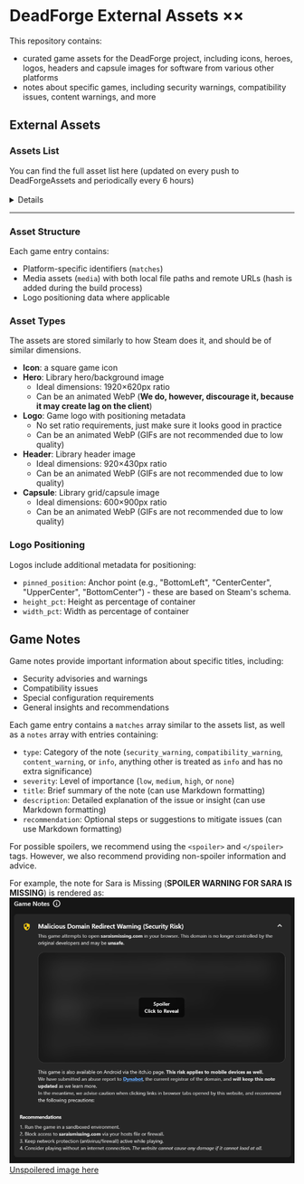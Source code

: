 # DeadForge External Assets **××**

This repository contains:
- curated game assets for the DeadForge project, including icons, heroes, logos, headers and capsule images for software from various other platforms
- notes about specific games, including security warnings, compatibility issues, content warnings, and more

## External Assets

### Assets List
<spoiler>
<summary>You can find the full asset list here (updated on every push to DeadForgeAssets and periodically every 6 hours)</summary>
<br>
<details>
<!-- This list is not made to be edited manually, and is handled by @deadcodebot --->
<!------------ That's why we have these cool comments in the README :3 ------------->
<!------------------------------- ASSETS_LIST_START -------------------------------->

| File name / Game name<br>Game Source<br>Game ID | iconUrl | logoUrl | heroUrl | headerUrl | capsuleUrl |
|:---------:|:------:|:------:|:------:|:--------:|:----------:|
| A Quiet Place<br>Itch<br>3543464 | ❌ | ❌ | ❌ | ❌ | ❌ |
| [ETS2DS+ATSDS.jsonc](https://github.com/DeadCodeGames/DeadForgeExternalData/blob/main/DeadForgeAssets/curated/games/ETS2DS%2BATSDS.jsonc)<br>Steam<br>2239530 |  | ✅ | ✅ | ✅ | ✅ |
| Arctic Combat<br>Steam<br>212370 |  | ❌ | ❌ |  | ❌ |
| Battle for Graxia<br>Steam<br>90530 |  | ❌ | ❌ |  | ❌ |
| Bits & Bops Demo<br>Steam<br>2200650 |  | ❌ | ❌ |  |  |
| Bloodwash<br>Itch<br>1199082 | ❌ | ❌ | ❌ | ❌ | ❌ |
| [BTD6.jsonc](https://github.com/DeadCodeGames/DeadForgeExternalData/blob/main/DeadForgeAssets/curated/games/BTD6.jsonc)<br>Epic<br>7786b355a13b47a6b3915335117cd0b2 | ✅ | ✅ | ✅ | ✅ | ✅ |
| Brawl Busters<br>Steam<br>109410 |  | ❌ | ❌ |  | ❌ |
| [Buckshot Roulette.jsonc](https://github.com/DeadCodeGames/DeadForgeExternalData/blob/main/DeadForgeAssets/curated/games/Buckshot%20Roulette.jsonc)<br>Steam<br>2835570 |  | 🇯🇵 ✅ |  |  |  |
| Codename Gordon<br>Steam<br>92 |  | ❌ | ❌ |  | ❌ |
| Cold Call [Christmas Horror]<br>Itch<br>840022 | ❌ | ❌ | ❌ | ❌ | ❌ |
| [Crosshair V2.jsonc](https://github.com/DeadCodeGames/DeadForgeExternalData/blob/main/DeadForgeAssets/curated/games/Crosshair%20V2.jsonc)<br>Epic<br>8d3fd7a1c6034e799f04a2c8cce520a3 | ✅ | ✅ | ✅ | ✅ | ✅ |
| DELTARUNE (Chapter 1 & 2 DEMO)<br>Steam<br>1690940 |  | ❌ | ❌ |  | ❌ |
| dire decks<br>Itch<br>1924109 | ❌ | ❌ | ❌ | ❌ | ❌ |
| District 187<br>Steam<br>221080 |  | ❌ | ❌ |  | ❌ |
| [DDLC+.jsonc](https://github.com/DeadCodeGames/DeadForgeExternalData/blob/main/DeadForgeAssets/curated/games/DDLC%2B.jsonc)<br>Epic<br>c5109bdceb3a453bb38c2fdc964ddee8 | ✅ | ✅ | ✅ | ✅ | ✅ |
| DON'T FEED IT<br>Itch<br>3471790 | ❌ | ❌ | ❌ | ❌ | ❌ |
| Don't Look Away From The Colors<br>Itch<br>432501 | ❌ | ❌ | ❌ | ❌ | ❌ |
| [Epic Games Store.jsonc](https://github.com/DeadCodeGames/DeadForgeExternalData/blob/main/DeadForgeAssets/curated/games/Epic%20Games%20Store.jsonc)<br>Epic<br>-1 | ✅ | ✅ | ✅ | ✅ | ✅ |
| [ETS2DS+ATSDS.jsonc](https://github.com/DeadCodeGames/DeadForgeExternalData/blob/main/DeadForgeAssets/curated/games/ETS2DS%2BATSDS.jsonc)<br>Steam<br>1948160 |  | ✅ | ✅ | ✅ | ✅ |
| Evalua†ion<br>Itch<br>3281349 | ❌ | ❌ | ❌ | ❌ | ❌ |
| Fall Guys<br>Epic<br>0a2d9f6403244d12969e11da6713137b | ❌ | ❌ | ❌ | ❌ | ❌ |
| Fears to Fathom - Carson House<br>Itch<br>1869318 | ❌ | ❌ | ❌ | ❌ | ❌ |
| Fears to Fathom - Home Alone<br>Itch<br>1111002 | ❌ | ❌ | ❌ | ❌ | ❌ |
| Fears to Fathom - Ironbark Lookout<br>Itch<br>2321764 | ❌ | ❌ | ❌ | ❌ | ❌ |
| Fears to Fathom - Norwood Hitchhike<br>Itch<br>1339579 | ❌ | ❌ | ❌ | ❌ | ❌ |
| Fears to Fathom - Woodbury Getaway<br>Itch<br>2966876 | ❌ | ❌ | ❌ | ❌ | ❌ |
| Fishing Planet<br>Epic<br>ab68facc57fa457a9832de2a982048e9 | ❌ | ❌ | ❌ | ❌ | ❌ |
| FOOTAGE 1985<br>Itch<br>1534262 | ❌ | ❌ | ❌ | ❌ | ❌ |
| [Fortnite.jsonc](https://github.com/DeadCodeGames/DeadForgeExternalData/blob/main/DeadForgeAssets/curated/games/Fortnite.jsonc)<br>Epic<br>Fortnite | ✅ | ✅ | ✅ | ✅ | ✅ |
| [FNF.jsonc](https://github.com/DeadCodeGames/DeadForgeExternalData/blob/main/DeadForgeAssets/curated/games/FNF.jsonc)<br>Itch<br>792778 | ✅ | ✅ | ✅ | ✅ | ✅ |
| Friday Night Funkin' Multiplayer<br>Itch<br>894206 | ❌ | ❌ | ❌ | ❌ | ❌ |
| Genshin Impact<br>Epic<br>41869934302e4b8cafac2d3c0e7c293d | ❌ | ❌ | ❌ | ❌ | ❌ |
| [Godot Engine.jsonc](https://github.com/DeadCodeGames/DeadForgeExternalData/blob/main/DeadForgeAssets/curated/games/Godot%20Engine.jsonc)<br>Itch<br>188955 | ✅ | ✅ | ✅ | ✅ | ✅ |
| [GTA5.jsonc](https://github.com/DeadCodeGames/DeadForgeExternalData/blob/main/DeadForgeAssets/curated/games/GTA5.jsonc)<br>Epic<br>9d2d0eb64d5c44529cece33fe2a46482 | ✅ | ✅ | ✅ | ✅ | ✅ |
| Haunted Memories<br>Steam<br>241640 |  | ❌ | ❌ |  | ❌ |
| [Hell is Others.jsonc](https://github.com/DeadCodeGames/DeadForgeExternalData/blob/main/DeadForgeAssets/curated/games/Hell%20is%20Others.jsonc)<br>Epic<br>0e70be0cea0446599acb4c26d2e925f9 | ✅ | ✅ | ✅ | ✅ | ✅ |
| Honkai Impact 3rd<br>Epic<br>0dc22b543a40440fab5a98d1e40c02c1 | ❌ | ❌ | ❌ | ❌ | ❌ |
| Honkai: Star Rail<br>Epic<br>86ae9acccf8443e18fca6950e0181288 | ❌ | ❌ | ❌ | ❌ | ❌ |
| [itch.io.jsonc](https://github.com/DeadCodeGames/DeadForgeExternalData/blob/main/DeadForgeAssets/curated/games/itch.io.jsonc)<br>Itch<br>-1 | ✅ | ✅ | ✅ | ✅ | ✅ |
| Limbo<br>Epic<br>Hazelnut | ❌ | ❌ | ❌ | ❌ | ❌ |
| Malware Demo<br>Steam<br>3021010 |  | ❌ | ❌ |  | ❌ |
| [Marvel Rivals.jsonc](https://github.com/DeadCodeGames/DeadForgeExternalData/blob/main/DeadForgeAssets/curated/games/Marvel%20Rivals.jsonc)<br>Epic<br>575efd0b5dd54429b035ffc8fe2d36d0 | ✅ | 🇬🇧 ✅<br>🇨🇳 ✅ | ✅ | 🇬🇧 ✅<br>🇨🇳 ✅ | 🇬🇧 ✅<br>🇨🇳 ✅ |
| [Mini Metro.jsonc](https://github.com/DeadCodeGames/DeadForgeExternalData/blob/main/DeadForgeAssets/curated/games/Mini%20Metro.jsonc)<br>Steam<br>287980 |  |  |  | 🇨🇿 ✅ |  |
| [Neon Abyss.jsonc](https://github.com/DeadCodeGames/DeadForgeExternalData/blob/main/DeadForgeAssets/curated/games/Neon%20Abyss.jsonc)<br>Epic<br>a26f991a5e6c4e9c9572fc200cbea47f | ✅ | 🇬🇧 ✅<br>🇨🇳 ✅ | ✅ | 🇬🇧 ✅<br>🇨🇳 ✅ | 🇬🇧 ✅<br>🇨🇳 ✅ |
| ocean of eyes<br>Itch<br>3228009 | ❌ | ❌ | ❌ | ❌ | ❌ |
| Pandora Saga: Weapons of Balance<br>Steam<br>106010 | ❌ | ❌ | ❌ |  | ❌ |
| RAWMEN: Food Fighter Arena 🍜<br>Epic<br>93228a1a7b2b4205811d8edf930a0c18 | ❌ | ❌ | ❌ | ❌ | ❌ |
| Renaissance Heroes<br>Steam<br>221790 |  | ❌ | ❌ |  | ❌ |
| Rocket League®<br>Epic<br>Sugar | ❌ | ❌ | ❌ | ❌ | ❌ |
| [RUNONCE (remember_me).jsonc](https://github.com/DeadCodeGames/DeadForgeExternalData/blob/main/DeadForgeAssets/curated/games/RUNONCE%20(remember_me).jsonc)<br>Itch<br>377841 | ✅ | ✅ | ✅ | ✅ | ✅ |
| Rusty Hearts<br>Steam<br>36630 |  | ❌ | ❌ |  | ❌ |
| [Sara is Missing.jsonc](https://github.com/DeadCodeGames/DeadForgeExternalData/blob/main/DeadForgeAssets/curated/games/Sara%20is%20Missing.jsonc)<br>Itch<br>89457 | ✅ | 🇬🇧 ✅<br>🇷🇺 ✅ | ✅ | 🇬🇧 ✅<br>🇷🇺 ✅ | 🇬🇧 ✅<br>🇷🇺 ✅ |
| Scratchin' Melodii (Beta Demo)<br>Itch<br>1165696 | ❌ | ❌ | ❌ | ❌ | ❌ |
| Search Party (Director's Cut)<br>Itch<br>944469 | ❌ | ❌ | ❌ | ❌ | ❌ |
| SEPTEMBER 1999<br>Itch<br>306261 | ❌ | ❌ | ❌ | ❌ | ❌ |
| [Shake Art DELUXE.jsonc](https://github.com/DeadCodeGames/DeadForgeExternalData/blob/main/DeadForgeAssets/curated/games/Shake%20Art%20DELUXE.jsonc)<br>Itch<br>1365997 | ✅ | ✅ | ❌ | ❌ | ❌ |
| Shift At Midnight<br>Itch<br>3663008 | ❌ | ❌ | ❌ | ❌ | ❌ |
| Shitty Wizard Installer<br>Itch<br>690351 | ❌ | ❌ | ❌ | ❌ | ❌ |
| SIDE EFFECTS<br>Itch<br>3489826 | ❌ | ❌ | ❌ | ❌ | ❌ |
| [Simulacra Pipe Dreams.jsonc](https://github.com/DeadCodeGames/DeadForgeExternalData/blob/main/DeadForgeAssets/curated/games/Simulacra%20Pipe%20Dreams.jsonc)<br>Steam<br>878320 |  | ✅ | ✅ |  | ✅ |
| [Steam.jsonc](https://github.com/DeadCodeGames/DeadForgeExternalData/blob/main/DeadForgeAssets/curated/games/Steam.jsonc)<br>Steam<br>-1 | ✅ | ✅ | ✅ | ✅ | ✅ |
| [Steamworks Common Redistributables.jsonc](https://github.com/DeadCodeGames/DeadForgeExternalData/blob/main/DeadForgeAssets/curated/games/Steamworks%20Common%20Redistributables.jsonc)<br>Steam<br>228980 |  |  |  |  | ✅ |
| The Convenience Store \| 夜勤事件<br>Itch<br>569657 | ❌ | ❌ | ❌ | ❌ | ❌ |
| The Horror Of Salazar House<br>Itch<br>672869 | ❌ | ❌ | ❌ | ❌ | ❌ |
| The Stanley Parable Demo<br>Steam<br>247750 |  | ❌ | ❌ |  | ❌ |
| [The WereCleaner.jsonc](https://github.com/DeadCodeGames/DeadForgeExternalData/blob/main/DeadForgeAssets/curated/games/The%20WereCleaner.jsonc)<br>Epic<br>88814f1dc3aa4b7f810821e03edebb81 | ✅ | ✅ | ✅ | ✅ | ✅ |
| [The WereCleaner.jsonc](https://github.com/DeadCodeGames/DeadForgeExternalData/blob/main/DeadForgeAssets/curated/games/The%20WereCleaner.jsonc)<br>Steam<br>2795000 |  |  |  | ✅ |  |
| [Turnip Boy Commits Tax Evasion.jsonc](https://github.com/DeadCodeGames/DeadForgeExternalData/blob/main/DeadForgeAssets/curated/games/Turnip%20Boy%20Commits%20Tax%20Evasion.jsonc)<br>Epic<br>3d34f303a68c44c2a9b44a3988533e90 | ✅ | ✅ | ✅ | ✅ | ✅ |
| [Unreal Engine 5.jsonc](https://github.com/DeadCodeGames/DeadForgeExternalData/blob/main/DeadForgeAssets/curated/games/Unreal%20Engine%205.jsonc)<br>Epic<br>UE_5.5 | ✅ | ✅ | ✅ | ✅ | ✅ |
| VALORANT<br>Epic<br>602eb4abc8764c87b7f2607a1ef8c18e | ❌ | ❌ | ❌ | ❌ | ❌ |
| Vanguard: Saga of Heroes F2P<br>Steam<br>218210 |  | ❌ | ❌ |  | ❌ |
| [ZZZ.jsonc](https://github.com/DeadCodeGames/DeadForgeExternalData/blob/main/DeadForgeAssets/curated/games/ZZZ.jsonc)<br>Epic<br>525aa0efd70f4399b9f64bcd2a5b38c7 | ✅ | 🇬🇧 ✅<br>🇨🇳 ✅ | ✅ | ✅ | ✅ |

<!-------------------------------- ASSETS_LIST_END --------------------------------->
<!---------------------- Table generated by @deadcodebot uwu ----------------------->
<!-- TABLE_UPDATE_TIME_START -->Last updated on <strong>Wednesday 03 September 2025 at 18:16:06 UTC</strong>.<!-- TABLE_UPDATE_TIME_END -->
<hr>

#### What does this table mean?
| Marker | Meaning |
|---:|:---|
| ❌ | This asset is not provided in the DeadForge Curated Assets list, and has been request in a [GitHub Issue](https://github.com/DeadCodeGames/DeadForgeExternalData/issues). |
| ⚠️ | This asset is provided in the DeadForge Curated Assets list, but its availability check has failed (most likely, its link has expired, or the file has been removed from the server it is hosted on). This link should be replaced ASAP. |
| ✅ | This asset is provided in the DeadForge Curated Assets list, and it is available for use. |
| 🇬🇧 ✅<br>🇯🇵 ⚠️ | This asset's **localized English variant** is provided in the DeadForge Curated Assets list, and is available for use.<br>However, its **localized Japanese variant** is failing its availability check, and is not available for use.

</details>
<hr>
</spoiler>

### Asset Structure

Each game entry contains:
- Platform-specific identifiers (`matches`)
- Media assets (`media`) with both local file paths and remote URLs (hash is added during the build process)
- Logo positioning data where applicable

### Asset Types

The assets are stored similarly to how Steam does it, and should be of similar dimensions.
- **Icon**: a square game icon
- **Hero**: Library hero/background image
  - Ideal dimensions: 1920×620px ratio
  - Can be an animated WebP (**We do, however, discourage it, because it may create lag on the client**)
- **Logo**: Game logo with positioning metadata
  - No set ratio requirements, just make sure it looks good in practice
  - Can be an animated WebP (GIFs are not recommended due to low quality)
- **Header**: Library header image
  - Ideal dimensions: 920×430px ratio
  - Can be an animated WebP (GIFs are not recommended due to low quality)
- **Capsule**: Library grid/capsule image
  - Ideal dimensions: 600×900px ratio
  - Can be an animated WebP (GIFs are not recommended due to low quality)

### Logo Positioning

Logos include additional metadata for positioning:
- `pinned_position`: Anchor point (e.g., "BottomLeft", "CenterCenter", "UpperCenter", "BottomCenter") - these are based on Steam's schema. 
- `height_pct`: Height as percentage of container
- `width_pct`: Width as percentage of container

## Game Notes

Game notes provide important information about specific titles, including:
- Security advisories and warnings
- Compatibility issues
- Special configuration requirements
- General insights and recommendations

Each game entry contains a `matches` array similar to the assets list, as well as a `notes` array with entries containing:
- `type`: Category of the note (`security_warning`, `compatibility_warning`, `content_warning`, or `info`, anything other is treated as `info` and has no extra significance)
- `severity`: Level of importance (`low`, `medium`, `high`, or `none`)
- `title`: Brief summary of the note (can use Markdown formatting)
- `description`: Detailed explanation of the issue or insight (can use Markdown formatting)
- `recommendation`: Optional steps or suggestions to mitigate issues (can use Markdown formatting)

For possible spoilers, we recommend using the `<spoiler>` and `</spoiler>` tags. However, we also recommend providing non-spoiler information and advice.

For example, the note for Sara is Missing (**SPOILER WARNING FOR SARA IS MISSING**) is rendered as: 
![Spoilered](README/SIMSpoilered.png)
[Unspoilered image here](README/SIMUnspoilered.png)
